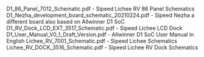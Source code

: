 D1_86_Panel_7012_Schematic.pdf - Sipeed Lichee RV 86 Panel Schematics
D1_Nezha_development_board_schematic_20210224.pdf - Sipeed Nezha a different board also based on Allwinner D1 SoC
D1_RV_Dock_LCD_EXT_3517_Schematic.pdf - Sipeed Lichee LCD Dock
D1_User_Manual_V0_1_Draft_Version.pdf - Allwinner D1 SoC User Manual in English
Lichee_RV_7001_Schematic.pdf - Sipeed Lichee Schematics
Lichee_RV_DOCK_3516_Schematic.pdf - Sipeed Lichee RV Dock Schematics
